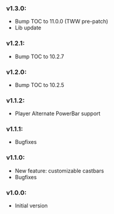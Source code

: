 ### v1.3.0:

  * Bump TOC to 11.0.0 (TWW pre-patch)
  * Lib update

### v1.2.1:

  * Bump TOC to 10.2.7

### v1.2.0:

  * Bump TOC to 10.2.5

### v1.1.2:

  * Player Alternate PowerBar support 

### v1.1.1:

  * Bugfixes

### v1.1.0:

  * New feature: customizable castbars
  * Bugfixes

### v1.0.0:

  * Initial version
